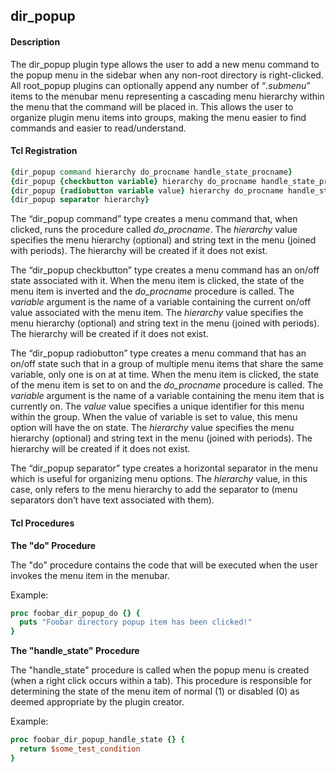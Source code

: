 ## dir\_popup

#### Description

The dir\_popup plugin type allows the user to add a new menu command to the popup menu in the sidebar when any non-root directory is right-clicked.  All root\_popup plugins can optionally append any number of “_.submenu_” items to the menubar menu representing a cascading menu hierarchy within the menu that the command will be placed in.  This allows the user to organize plugin menu items into groups, making the menu easier to find commands and easier to read/understand.

#### Tcl Registration

```Tcl
{dir_popup command hierarchy do_procname handle_state_procname}
{dir_popup {checkbutton variable} hierarchy do_procname handle_state_procname}
{dir_popup {radiobutton variable value} hierarchy do_procname handle_state_procname}
{dir_popup separator hierarchy}
```

The “dir\_popup command” type creates a menu command that, when clicked, runs the procedure called _do\_procname_.  The _hierarchy_ value specifies the menu hierarchy (optional) and string text in the menu (joined with periods).  The hierarchy will be created if it does not exist.

The “dir\_popup checkbutton” type creates a menu command has an on/off state associated with it.  When the menu item is clicked, the state of the menu item is inverted and the _do\_procname_ procedure is called.  The _variable_ argument is the name of a variable containing the current on/off value associated with the menu item.  The _hierarchy_ value specifies the menu hierarchy (optional) and string text in the menu (joined with periods).  The hierarchy will be created if it does not exist.

The “dir\_popup radiobutton” type creates a menu command that has an on/off state such that in a group of multiple menu items that share the same variable, only one is on at at time.  When the menu item is clicked, the state of the menu item is set to on and the _do\_procname_ procedure is called.  The _variable_ argument is the name of a variable containing the menu item that is currently on.  The _value_ value specifies a unique identifier for this menu within the group.  When the value of variable is set to value, this menu option will have the on state.  The _hierarchy_ value specifies the menu hierarchy (optional) and string text in the menu (joined with periods).  The hierarchy will be created if it does not exist.

The “dir\_popup separator” type creates a horizontal separator in the menu which is useful for organizing menu options.  The _hierarchy_ value, in this case, only refers to the menu hierarchy to add the separator to (menu separators don’t have text associated with them).

#### Tcl Procedures

**The "do" Procedure**

The "do" procedure contains the code that will be executed when the user invokes the menu item in the menubar.
 
Example:

```Tcl
proc foobar_dir_popup_do {} {
  puts "Foobar directory popup item has been clicked!"
}
```

**The "handle\_state" Procedure**

The "handle\_state" procedure is called when the popup menu is created (when a right click occurs within a tab).  This procedure is responsible for determining the state of the menu item of normal (1) or disabled (0) as deemed appropriate by the plugin creator.

Example:

```Tcl
proc foobar_dir_popup_handle_state {} {
  return $some_test_condition
}
```
